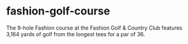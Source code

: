 fashion-golf-course
===================

The 9-hole Fashion course at the Fashion Golf &amp; Country Club features 3,164 yards of golf from the longest tees for a par of 36.
